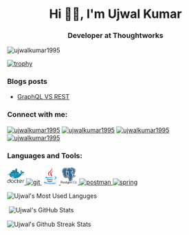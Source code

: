 <h1 align="center">Hi 👋🏻, I'm Ujwal Kumar</h1> 
<h3 align="center">Developer at Thoughtworks</h3>

<p align="left"> <img src="https://komarev.com/ghpvc/?username=ujwalkumar1995&label=Profile%20views&color=0e75b6&style=flat" alt="ujwalkumar1995" /> </p>

[![trophy](https://github-profile-trophy.vercel.app/?username=ujwalkumar1995&theme=onedark)](https://github.com/ryo-ma/github-profile-trophy)

### Blogs posts
- [GraphQL VS REST](https://dev.to/ujwalkumar1995/graphql-vs-rest-3f42)

<h3 align="left">Connect with me:</h3>
<p align="left">
  <a href="https://www.linkedin.com/in/ujwal-kumar-7b3570166" target="blank"><img align="center" src="https://raw.githubusercontent.com/rahuldkjain/github-profile-readme-generator/master/src/images/icons/Social/linked-in-alt.svg" alt="ujwalkumar1995" height="30" width="40" /></a>
  <a href="https://dev.to/ujwalkumar1995" target="blank"><img align="center" src="https://dev-to-uploads.s3.amazonaws.com/uploads/logos/resized_logo_UQww2soKuUsjaOGNB38o.png" alt="ujwalkumar1995" height="30" width="40" /></a>
  <a href="https://leetcode.com/ujwalkumar95/" target="blank"><img align="center" src="https://upload.wikimedia.org/wikipedia/commons/1/19/LeetCode_logo_black.png" alt="ujwalkumar1995" height="30" width="40" /></a>
  <a href="https://stackoverflow.com/users/11329126/ujwal-kumar" target="blank"><img align="center" src="https://upload.wikimedia.org/wikipedia/commons/e/ef/Stack_Overflow_icon.svg" alt="ujwalkumar1995" height="30" width="40" /></a>

<h3 align="left">Languages and Tools:</h3>
<p align="left"> 
  <a href="https://www.docker.com/" target="_blank" rel="noreferrer"> <img src="https://raw.githubusercontent.com/devicons/devicon/master/icons/docker/docker-original-wordmark.svg" alt="docker" width="40" height="40"/> 
  <a href="https://git-scm.com/" target="_blank" rel="noreferrer"> <img src="https://www.vectorlogo.zone/logos/git-scm/git-scm-icon.svg" alt="git" width="40" height="40"/> </a> 
  <a href="https://www.java.com" target="_blank" rel="noreferrer"> <img src="https://raw.githubusercontent.com/devicons/devicon/master/icons/java/java-original.svg" alt="java" width="40" height="40"/> </a> 
  <a href="https://www.postgresql.org" target="_blank" rel="noreferrer"> <img src="https://raw.githubusercontent.com/devicons/devicon/master/icons/postgresql/postgresql-original-wordmark.svg" alt="postgresql" width="40" height="40"/> </a> 
  <a href="https://postman.com" target="_blank" rel="noreferrer"> <img src="https://www.vectorlogo.zone/logos/getpostman/getpostman-icon.svg" alt="postman" width="40" height="40"/> </a> 
  <a href="https://spring.io/" target="_blank" rel="noreferrer"> <img src="https://www.vectorlogo.zone/logos/springio/springio-icon.svg" alt="spring" width="40" height="40"/> </a> 

<p align="left"><img align="center" src="https://github-readme-stats.vercel.app/api/top-langs?username=ujwalkumar1995&show_icons=true&locale=en&layout=compact&theme=github_dark" alt="Ujwal's Most Used Languges" /></p>

<p align="left">&nbsp;<img align="center" src="https://github-readme-stats.vercel.app/api?username=ujwalkumar1995&show_icons=true&locale=en&theme=github_dark" alt="Ujwal's GitHub Stats" /></p>

<p align="left"><img align="center" src="https://github-readme-streak-stats.herokuapp.com/?user=ujwalkumar1995&theme=github-dark" alt="Ujwal's Github Streak Stats" /></p>
